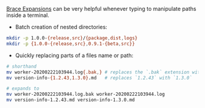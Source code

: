 [Brace Expansions](https://www.gnu.org/software/bash/manual/html_node/Brace-Expansion.html) can be very helpful whenever typing to manipulate paths inside a terminal.

- Batch creation of nested directories:

```bash 
mkdir -p 1.0.0-{release,src}/{package,dist,logs}
mkdir -p {1.0.0-{release,src},0.9.1-{beta,src}}
``` 

- Quickly replacing parts of a files name or path:

```bash 
# shorthand
mv worker-20200222103944.log{.bak,} # replaces the `.bak` extension with ``, removing it
mv version-info-{1.2.43,1.3.0}.md   # replaces `1.2.43` with `1.3.0`

# expands to 
mv worker-20200222103944.log.bak worker-20200222103944.log
mv version-info-1.2.43.md version-info-1.3.0.md
``` 
